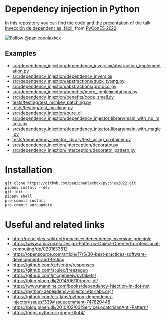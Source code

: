 # Dependency injection in Python 

In this repository you can find the code and the [presentation](presentation.pdf) of the talk [Inyección de dependencias, fácil!](https://charlas.2022.es.pycon.org/pycones2022/talk/HHM3H7/) from [PyConES 2022](https://2022.es.pycon.org/)

<a href="https://twitter.com/intent/follow?screen_name=panicoenlaxbox">
    <img src="https://img.shields.io/twitter/follow/panicoenlaxbox.svg?label=Follow%20@panicoenlaxbox" alt="Follow @panicoenlaxbox" />
</a>

## Examples

- [src/dependency_injection/dependency_inversion/abstraction_implementation.py](src/dependency_injection/dependency_inversion/abstraction_implementation.py)
- [src/dependency_injection/dependency_inversion](src/dependency_injection/dependency_inversion)
- [src/dependency_injection/abstractions/duck_typing.py](src/dependency_injection/abstractions/duck_typing.py)
- [src/dependency_injection/abstractions/protocol.py](src/dependency_injection/abstractions/protocol.py)
- [src/dependency_injection/benefits/more_implementations.py](src/dependency_injection/benefits/more_implementations.py)
- [src/dependency_injection/benefits/code_smell.py](src/dependency_injection/benefits/code_smell.py)
- [tests/testing/test_monkey_patching.py](tests/testing/test_monkey_patching.py)
- [tests/testing/test_mocking.py](tests/testing/test_mocking.py)
- [src/dependency_injection/pure_di](src/dependency_injection/pure_di)
- [src/dependency_injection/dependency_injector_library/main_with_no_magic.py](src/dependency_injection/dependency_injector_library/main_with_no_magic.py)
- [src/dependency_injection/dependency_injector_library/main_with_magic.py](src/dependency_injection/dependency_injector_library/main_with_magic.py)
- [tests/dependency_injector_library/test_using_container.py](tests/dependency_injector_library/test_using_container.py)
- [src/dependency_injection/interception/decorator.py](src/dependency_injection/interception/decorator.py)
- [src/dependency_injection/interception/decorator_pattern.py](src/dependency_injection/interception/decorator_pattern.py)

# Installation

```commandline
git clone https://github.com/panicoenlaxbox/pycones2022.git
pipenv install --dev
git init
pipenv shell
pre-commit install
pre-commit autoupdate
```

# Useful and related links

- http://principles-wiki.net/principles:dependency_inversion_principle
- https://www.amazon.es/Design-Patterns-Object-Oriented-professional-computing/dp/0201633612
- https://opensource.com/article/17/5/30-best-practices-software-development-and-testing
- https://github.com/getsentry/responses 
- https://github.com/spulec/freezegun 
- https://github.com/jmcgeheeiv/pyfakefs/
- https://blog.ploeh.dk/2014/06/10/pure-di/
- https://www.manning.com/books/dependency-injection-in-dot-net
- https://python-dependency-injector.ets-labs.org/
- https://github.com/ets-labs/python-dependency-injector/issues/339#issuecomment-747820448
- https://blog.ploeh.dk/2010/02/03/ServiceLocatorisanAnti-Pattern/
- https://peps.python.org/pep-0544/
